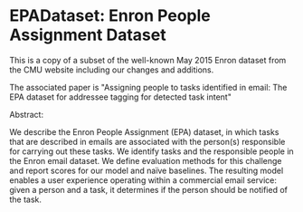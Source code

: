 # EPADataset: Enron People Assignment Dataset
This is a copy of a subset of the well-known May 2015 Enron dataset from the CMU website including our changes and additions.


The associated paper is "Assigning people to tasks identified in email: The EPA dataset for addressee tagging for detected task intent"

Abstract:

We describe the Enron People Assignment
(EPA) dataset, in which tasks that are
described in emails are associated with the
person(s) responsible for carrying out these
tasks. We identify tasks and the responsible
people in the Enron email dataset. We
define evaluation methods for this
challenge and report scores for our model
and naïve baselines. The resulting model
enables a user experience operating within
a commercial email service: given a person
and a task, it determines if the person
should be notified of the task.
